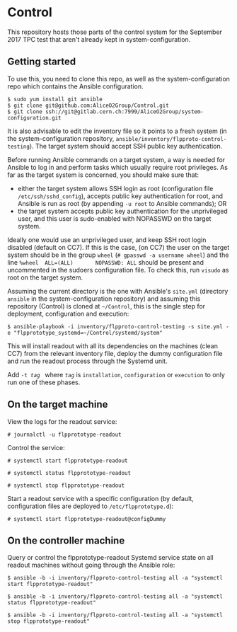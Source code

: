 # Control

This repository hosts those parts of the control system for the September 2017 TPC test that aren't already kept in system-configuration.

## Getting started

To use this, you need to clone this repo, as well as the system-configuration repo which contains the Ansible configuration.

```
$ sudo yum install git ansible
$ git clone git@github.com:AliceO2Group/Control.git
$ git clone ssh://git@gitlab.cern.ch:7999/AliceO2Group/system-configuration.git
```

It is also advisable to edit the inventory file so it points to a fresh system (in the system-configuration repository, `ansible/inventory/flpproto-control-testing`). The target system should accept SSH public key authentication.

Before running Ansible commands on a target system, a way is needed for Ansible to log in and perform tasks which usually require root privileges. As far as the target system is concerned, you should make sure that:
* either the target system allows SSH login as root (configuration file `/etc/ssh/sshd_config`), accepts public key authentication for root, and Ansible is run as root (by appending `-u root` to Ansible commands); OR
* the target system accepts public key authentication for the unprivileged user, and this user is sudo-enabled with NOPASSWD on the target system.

Ideally one would use an unprivileged user, and keep SSH root login disabled (default on CC7). If this is the case, (on CC7) the user on the target system should be in the group `wheel` (`# gpasswd -a username wheel`) and the line `%wheel  ALL=(ALL)       NOPASSWD: ALL` should be present and uncommented in the sudoers configuration file. To check this, run `visudo` as root on the target system.

Assuming the current directory is the one with Ansible's `site.yml` (directory `ansible` in the system-configuration repository) and assuming this repository (Control) is cloned at `~/Control`, this is the single step for deployment, configuration and execution:

`$ ansible-playbook -i inventory/flpproto-control-testing -s site.yml -e "flpprototype_systemd=~/Control/systemd/system"`

This will install readout with all its dependencies on the machines (clean CC7) from the relevant inventory file, deploy the dummy configuration file and run the readout process through the Systemd unit.

Add `-t `*`tag`*` ` where *`tag`* is `installation`, `configuration` or `execution` to only run one of these phases.

## On the target machine

View the logs for the readout service:

`# journalctl -u flpprototype-readout`

Control the service:

`# systemctl start flpprototype-readout`

`# systemctl status flpprototype-readout`

`# systemctl stop flpprototype-readout`

Start a readout service with a specific configuration (by default, configuration files are deployed to `/etc/flpprototype.d`):

`# systemctl start flpprototype-readout@configDummy`

## On the controller machine

Query or control the flpprototype-readout Systemd service state on all readout machines without going through the Ansible role:

`$ ansible -b -i inventory/flpproto-control-testing all -a "systemctl start flpprototype-readout"`

`$ ansible -b -i inventory/flpproto-control-testing all -a "systemctl status flpprototype-readout"`

`$ ansible -b -i inventory/flpproto-control-testing all -a "systemctl stop flpprototype-readout"`

